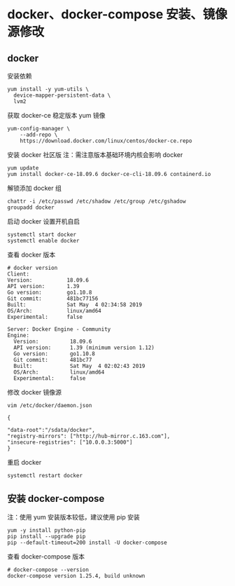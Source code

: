 # docker、docker-compose 安装、镜像源修改
## docker
安装依赖
```
yum install -y yum-utils \
  device-mapper-persistent-data \
  lvm2
```  
获取 docker-ce 稳定版本 yum 镜像
```
yum-config-manager \
    --add-repo \
    https://download.docker.com/linux/centos/docker-ce.repo
```
安装 docker 社区版
注：需注意版本基础环境内核会影响 docker 
```
yum update
yum install docker-ce-18.09.6 docker-ce-cli-18.09.6 containerd.io
```
解锁添加 docker 组
```
chattr -i /etc/passwd /etc/shadow /etc/group /etc/gshadow
groupadd docker
```
启动 docker 设置开机自启
```
systemctl start docker
systemctl enable docker
```
查看 docker 版本
```
# docker version
Client:
Version:           18.09.6
API version:       1.39
Go version:        go1.10.8
Git commit:        481bc77156
Built:             Sat May  4 02:34:58 2019
OS/Arch:           linux/amd64
Experimental:      false

Server: Docker Engine - Community
Engine:
  Version:          18.09.6
  API version:      1.39 (minimum version 1.12)
  Go version:       go1.10.8
  Git commit:       481bc77
  Built:            Sat May  4 02:02:43 2019
  OS/Arch:          linux/amd64
  Experimental:     false
```
修改 docker 镜像源
```
vim /etc/docker/daemon.json

{

"data-root":"/sdata/docker",
"registry-mirrors": ["http://hub-mirror.c.163.com"],
"insecure-registries": ["10.0.0.3:5000"]
}
```
重启 docker
```
systemctl restart docker
```
## 安装 docker-compose
注：使用 yum 安装版本较低，建议使用 pip 安装
```
yum -y install python-pip
pip install --upgrade pip
pip --default-timeout=200 install -U docker-compose
```
查看 docker-compose 版本
```
# docker-compose --version
docker-compose version 1.25.4, build unknown
```
